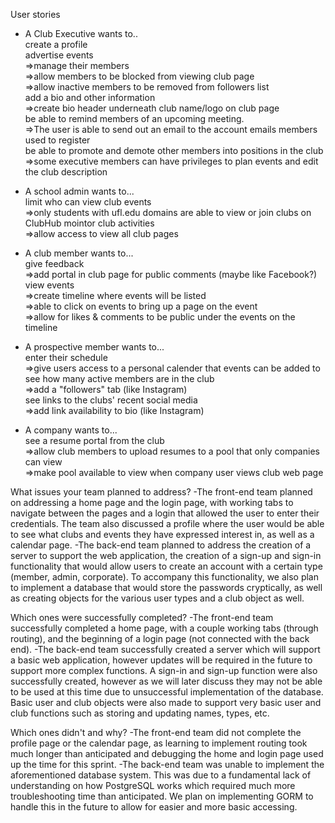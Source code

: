 User stories
- A Club Executive wants to..<br>
 create a profile<br>
 advertise events<br>
  =>manage their members<br>
  =>allow members to be blocked from viewing club page<br>
  =>allow inactive members to be removed from followers list<br>
 add a bio and other information<br>
  =>create bio header underneath club name/logo on club page<br>
 be able to remind members of an upcoming meeting.<br>
  =>The user is able to send out an email to the account emails members used to register<br>
 be able to promote and demote other members into positions in the club<br>
  =>some executive members can have privileges to plan events and edit the club description<br> 
  
- A school admin wants to...<br>
 limit who can view club events<br>
  =>only students with ufl.edu domains are able to view or join clubs on ClubHub 
 mointor club activities<br>
  =>allow access to view all club pages<br>

- A club member wants to...<br>
 give feedback<br>
  =>add portal in club page for public comments (maybe like Facebook?)<br>
 view events<br>
  =>create timeline where events will be listed<br>
  =>able to click on events to bring up a page on the event<br>
  =>allow for likes & comments to be public under the events on the timeline<br>
 
- A prospective member wants to...<br>
 enter their schedule<br>
  =>give users access to a personal calender that events can be added to<br>
 see how many active members are in the club<br>
  =>add a "followers" tab (like Instagram)<br>
 see links to the clubs' recent social media<br>
  =>add link availability to bio (like Instagram)<br>
 
- A company wants to...<br>
 see a resume portal from the club<br>
  =>allow club members to upload resumes to a pool that only companies can view<br>
  =>make pool available to view when company user views club web page<br>

What issues your team planned to address?
-The front-end team planned on addressing a home page and the login page, with working tabs to navigate between the pages and a login that allowed the user to enter their credentials. The team also discussed a profile where the user would be able to see what clubs and events they have expressed interest in, as well as a calendar page.
-The back-end team planned to address the creation of a server to support the web application, the creation of a sign-up and sign-in functionality that would allow users to create an account with a certain type (member, admin, corporate). To accompany this functionality, we also plan to implement a database that would store the passwords cryptically, as well as creating objects for the various user types and a club object as well.

Which ones were successfully completed?
-The front-end team successfully completed a home page, with a couple working tabs (through routing), and the beginning of a login page (not connected with the back end).
-The back-end team successfully created a server which will support a basic web application, however updates will be required in the future to support more complex functions. A sign-in and sign-up function were also successfully created, however as we will later discuss they may not be able to be used at this time due to unsuccessful implementation of the database. Basic user and club objects were also made to support very basic user and club functions such as storing and updating names, types, etc.

Which ones didn't and why?
-The front-end team did not complete the profile page or the calendar page, as learning to implement routing took much longer than anticipated and debugging the home and login page used up the time for this sprint.
-The back-end team was unable to implement the aforementioned database system. This was due to a fundamental lack of understanding on how PostgreSQL works which required much more troubleshooting time than anticipated. We plan on implementing GORM to handle this in the future to allow for easier and more basic accessing.
